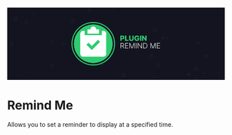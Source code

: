 ![Banner](assets/banner.png)

# Remind Me
Allows you to set a reminder to display at a specified time.
